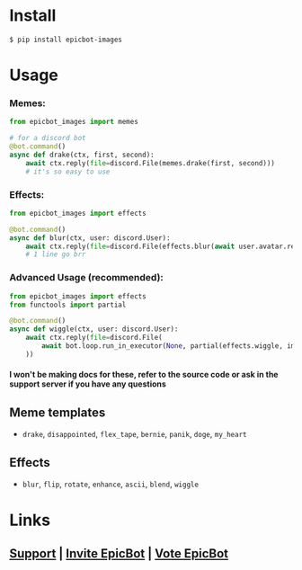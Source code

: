 # Install

```shell
$ pip install epicbot-images
```

# Usage

### Memes:
```py
from epicbot_images import memes

# for a discord bot
@bot.command()
async def drake(ctx, first, second):
    await ctx.reply(file=discord.File(memes.drake(first, second)))
    # it's so easy to use
```
### Effects:
```py
from epicbot_images import effects

@bot.command()
async def blur(ctx, user: discord.User):
    await ctx.reply(file=discord.File(effects.blur(await user.avatar.read())))
    # 1 line go brr
```

### Advanced Usage (recommended):
```py
from epicbot_images import effects 
from functools import partial

@bot.command()
async def wiggle(ctx, user: discord.User):
    await ctx.reply(file=discord.File(
        await bot.loop.run_in_executor(None, partial(effects.wiggle, img=await user.avatar.read()))
    ))
```

#### I won't be making docs for these, refer to the source code or ask in the support server if you have any questions

## Meme templates
- `drake`, `disappointed`, `flex_tape`, `bernie`, `panik`, `doge`, `my_heart`
## Effects
- `blur`, `flip`, `rotate`, `enhance`, `ascii`, `blend`, `wiggle`

# Links
## [Support](https://discord.gg/Zj7h8Fp) | [Invite EpicBot](https://epic-bot.com/invite) | [Vote EpicBot](https://epic-bot.com/vote)
